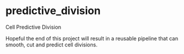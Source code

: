 # predictive_division
Cell Predictive Division

Hopeful the end of this project will result in a reusable pipeline that can smooth, cut and predict cell divisions.
